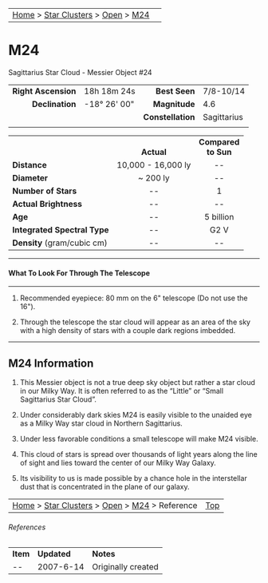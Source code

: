 |    |    |
|:---|---:|
|[Home](/notes/#object-notes) > [Star Clusters](/notes/#star-clusters) > [Open](!open_cluster_info) > [M24](m24)|  |

# M24
Sagittarius Star Cloud - Messier Object #24

|   |   |   |   |
|--:|:--|--:|:--|
|**Right Ascension**|18h 18m 24s|**Best Seen**|7/8-10/14|
|**Declination**|-18&deg; 26' 00"|**Magnitude**|4.6|
|   |   |**Constellation**|Sagittarius|
|   |   |   |   |

|   |   |   |
|---|:---:|:---:|
|   | <br/>**Actual**| **Compared<br/>to Sun** |
|**Distance** | 10,000 - 16,000 ly | -- |
|**Diameter** | ~ 200 ly | -- |
|**Number of Stars**| -- | 1 |
|**Actual Brightness**| -- | -- |
|**Age** | -- | 5 billion |
|**Integrated Spectral Type** | -- | G2 V |
|**Density** (gram/cubic cm) | -- | -- |

---
#### What To Look For Through The Telescope
---

1.	Recommended eyepiece: 80 mm on the 6" telescope (Do not use the 16").

1.	Through the telescope the star cloud will appear as an area of the sky with a high density of stars with a couple dark regions imbedded.

---
## M24 Information

1.	This Messier object is not a true deep sky object but rather a star cloud in our Milky Way. It is often referred to as the “Little” or “Small Sagittarius Star Cloud”. 
   
1.	Under considerably dark skies M24 is easily visible to the unaided eye as a Milky Way star cloud in Northern Sagittarius.
   
1.	Under less favorable conditions a small telescope will make M24 visible.
   
1.	This cloud of stars is spread over thousands of light years along the line of sight and lies toward the center of our Milky Way Galaxy.

1.	Its visibility to us is made possible by a chance hole in the interstellar dust that is concentrated in the plane of our galaxy.

|    |    |
|:---|---:|
|[Home](/notes/#object-notes) > [Star Clusters](/notes/#star-clusters) > [Open](!open_cluster_info) > [M24](#m24) > Reference | [Top](#m24) |

###### References

|   |   |   |
|---|---|---|
|**Item**|**Updated**|**Notes**|
| -- |2007-6-14|Originally created|
